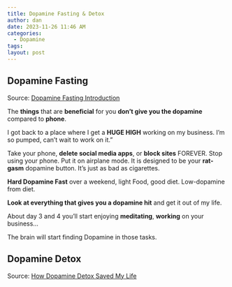 ```yaml
---
title: Dopamine Fasting & Detox
author: dan
date: 2023-11-26 11:46 AM
categories:
  - Dopamine
tags: 
layout: post
---
```


## Dopamine Fasting

Source: [Dopamine Fasting Introduction](https://publish.obsidian.md/alexisrondeau/Dopamine+Fast+Introduction)

The **things** that are **beneficial** for you **don’t give you the dopamine** compared to **phone**.

I got back to a place where I get a **HUGE HIGH** working on my business. I’m so pumped, can’t wait to work on it.”

Take your phone, **delete social media apps**, or **block sites** FOREVER. 
Stop using your phone. Put it on airplane mode. 
It is designed to be your **rat-gasm** dopamine button. 
It’s just as bad as cigarettes.

**Hard Dopamine Fast** over a weekend, light Food, good diet. 
Low-dopamine from diet. 

**Look at everything that gives you a dopamine hit** and get it out of my life.

About day 3 and 4 you’ll start enjoying **meditating**, **working** on your business… 

The brain will start finding Dopamine in those tasks.

## Dopamine Detox
Source: [How Dopamine Detox Saved My Life](https://www.youtube.com/watch?v=eBPsWni-3Fs)
